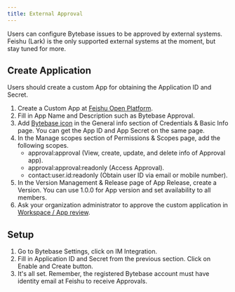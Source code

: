 ```yaml
---
title: External Approval
---
```


Users can configure Bytebase issues to be approved by external systems. Feishu (Lark) is the only supported external systems at the moment, but stay tuned for more.

## Create Application
Users should create a custom App for obtaining the Application ID and Secret.

1. Create a Custom App at [Feishu Open Platform](https://open.feishu.cn/app).
1. Fill in App Name and Description such as Bytebase Approval.
1. Add [Bytebase icon](https://www.bytebase.com/_nuxt/img/logo-icon.3e0dcc1.svg) in the General info section of Credentials & Basic Info page. You can get the App ID and App Secret on the same page.
1. In the Manage scopes section of Permissions & Scopes page, add the following scopes.
    - approval:approval (View, create, update, and delete info of Approval app).
    - approval:approval:readonly (Access Approval).
    - contact:user.id:readonly (Obtain user ID via email or mobile number).
1. In the Version Management & Release page of App Release, create a Version. You can use 1.0.0 for App version and set availability to all members.
1. Ask your organization administrator to approve the custom application in [Workspace / App review](https://bytebase.feishu.cn/admin/appCenter/audit).

## Setup

1. Go to Bytebase Settings, click on IM Integration.
1. Fill in Application ID and Secret from the previous section. Click on Enable and Create button.
1. It's all set. Remember, the registered Bytebase account must have identity email at Feishu to receive Approvals.
